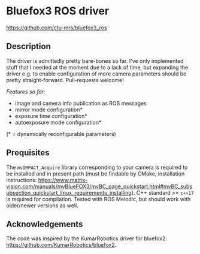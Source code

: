 # Bluefox3 ROS driver

https://github.com/ctu-mrs/bluefox3_ros

## Description

The driver is admittedly pretty bare-bones so far.
I've only implemented stuff that I needed at the moment due to a lack of time, but expanding the driver e.g. to enable configuration of more camera parameters should be pretty straight-forward.
Pull-requests welcome!

*Features so far:*
* image and camera info publication as ROS messages
* mirror mode configuration*
* exposure time configuration*
* autoexposure mode configuration*

(* = dynamically reconfigurable parameters)

## Prequisites

The `mvIMPACT_Acquire` library corresponding to your camera is required to be installed and in present path (must be findable by CMake, installation instructions: https://www.matrix-vision.com/manuals/mvBlueFOX3/mvBC_page_quickstart.html#mvBC_subsubsection_quickstart_linux_requirements_installing).
C++ standard >= `c++17` is required for compilation.
Tested with ROS Melodic, but should work with older/newer versions as well.

## Acknowledgements

The code was inspired by the KumarRobotics driver for bluefox2: https://github.com/KumarRobotics/bluefox2.
